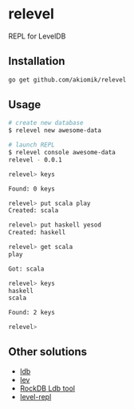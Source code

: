 # relevel
REPL for LevelDB

## Installation

```bash
go get github.com/akiomik/relevel
```

## Usage

```bash
# create new database
$ relevel new awesome-data

# launch REPL
$ relevel console awesome-data
relevel - 0.0.1

relevel> keys

Found: 0 keys

relevel> put scala play
Created: scala

relevel> put haskell yesod
Created: haskell

relevel> get scala
play

Got: scala

relevel> keys
haskell
scala

Found: 2 keys

relevel>
```

## Other solutions
* [ldb](https://github.com/hij1nx/ldb)
* [lev](https://github.com/hij1nx/lev)
* [RockDB Ldb tool](https://github.com/facebook/rocksdb/wiki/Ldb-Tool)
* [level-repl](https://github.com/lapwinglabs/leveldb-repl)
